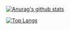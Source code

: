 [![Anurag's github stats](https://github-readme-stats.vercel.app/api?username=mythofleader&show_icons=true&theme=radical&count_private=true)](https://github.com/anuraghazra/github-readme-stats)

[![Top Langs](https://github-readme-stats.vercel.app/api/top-langs/?username=mythofleader)](https://github.com/anuraghazra/github-readme-stats)
